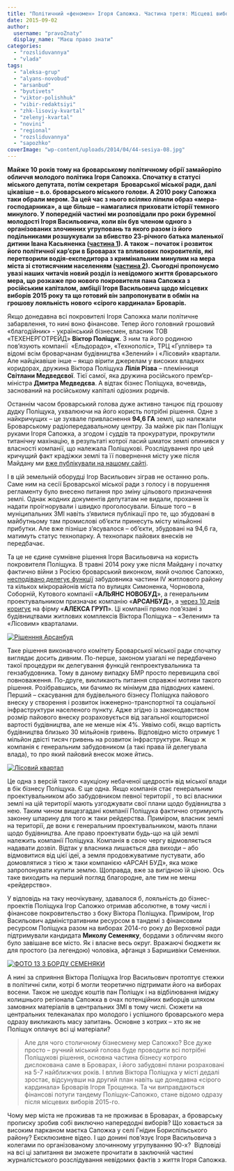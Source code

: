 ```yaml
---
title: "Політичний «феномен» Ігоря Сапожка. Частина третя: Місцеві вибори 2015 року – плани на реванш і новий покровитель"
date: 2015-09-02
author: 
  username: "pravoZnaty"
  display_name: "Маєш право знати"
categories: 
  - "rozsliduvannya"
  - "vlada"
tags: 
  - "aleksa-grup"
  - "alyans-novobud"
  - "arsanbud"
  - "byutivets"
  - "viktor-polishhuk"
  - "vibir-redaktsiyi"
  - "zhk-lisoviy-kvartal"
  - "zelenyj-kvartal"
  - "novini"
  - "regional"
  - "rozsliduvannya"
  - "sapozhko"
coverImage: "wp-content/uploads/2014/04/44-sesiya-08.jpg"
---
```


**Майже 10 років тому на броварському політичному обрії замайоріло обличчя молодого політика Ігоря Сапожка. Спочатку в статусі міського депутата, потім секретаря  Броварської міської ради, далі цікавіше – в.о. броварського міського голови. А 2010 року Сапожка таки обрали мером. За цей час з нього всіляко ліпили образ «мера-господарника», а ще більше – намагалися приховати історії темного минулого. У попередній частині ми розповідали про роки буремної молодості Ігоря Васильовича, коли він був членом одного з організованих злочинних угруповань та якого разом із його подільниками розшукували за вбивство 23-річного батька маленької дитини Івана Касьяненка ([частина 1](https://mpz.brovary.org/politychnyj-fenomen-igorya-sapozhka-vid-kyyivskogo-reketyra-do-brovarskogo-mera-chastyna-1-temne-mynule/)). А також – початок і розвиток його політичної кар’єри в Броварах та впливових покровителів, які перетворили водія-експедитора з кримінальним минулим на мера міста зі стотисячним населенням ([частина 2](https://mpz.brovary.org/politychnyj-fenomen-igorya-sapozhka-chastyna-2-strimka-politychna-kar-yera-v-brovarah-talant-chy-vplyvovi-pokrovyteli/)). Сьогодні пропонуємо увазі наших читачів новий розділ із невідомого життя броварського мера, що розкаже про нового покровителя пана Сапожка з російським капіталом, амбіції Ігоря Васильовича щодо місцевих виборів 2015 року та що готовий він запропонувати в обмін на грошову лояльність нового «сірого кардинала» Броварів.**

Якщо донедавна всі покровителі Ігоря Сапожка мали політичне забарвлення, то нині воно фінансове. Тепер його головний грошовий «благодійник» - український бізнесмен, власник ТОВ «ТЕХЕНЕРГОТРЕЙД» **Віктор Поліщук**. З ним та його родиною пов’язують компанії  «Ельдорадо», «Технополіс», ТРЦ «Гуллівер» та відомі всім броварчанам будівництва «Зелений» і «Лісовий» квартали. Але найцікавіше інше – якщо вірити джерелам у високих владних коридорах, дружина Віктора Поліщука **Лілія Різва** – племінниця **Світлани Медведєвої**. Тієї самої, яка дружина російського прем’єр-міністра **Дмитра Медведєва**. А відтак бізнес Поліщука, вочевидь, заснований на російському капіталі одіозних родичів.

Останнім часом броварський голова дуже активно танцює під грошову дудку Поліщука, ухвалюючи на його користь потрібні рішення. Одне з найкричущих – це зухвале привласнення **94,6 ГА** землі, що належали Броварському радіопередавальному центру. За майже рік пан Поліщук руками Ігоря Сапожка, а згодом і суддів та прокуратури, прокрутили титанічну махінацію, в результаті котрої ласий шматок землі опинився у власності компанії, що належала Поліщукові. Розслідування про цей кричущий факт крадіжки землі та її повернення місту уже після Майдану ми [вже публікували на нашому сайті](https://mpz.brovary.org/rik-radio-abo-zemli-groshi-dva-sudi-brovarska-tragikomediya-na-dvi-diyi/).

І в цій земельній оборудці Ігор Васильович зіграв не останню роль. Саме ним на сесії Броварської міської ради з голосу і в порушення регламенту було внесено питання про зміну цільового призначення землі. Однак жодних документів депутатам не видали, прохання їх надати проігнорували і швидко проголосували. Більше того – в муніципальних ЗМІ навіть з’явилися публікації про те, що збудовані в майбутньому там промислові об’єкти принесуть місту мільйонні прибутки. Але вже пізніше з’ясувалося – об’єкти, збудовані на 94,6 га, матимуть статус технопарку. А технопарк пайових внесків не передбачає.

Та це не єдине сумнівне рішення Ігоря Васильовича на користь покровителя Поліщука. В травні 2014 року уже після Майдану і початку фактично війни з Росією броварський виконком, який очолює Сапожко, [несподівано делегує функції](http://docs.pravo-znaty.org.ua/p12006/20.05.2014/273) забудовника частини IV житлового району та кількох мікрорайонів міста по вулицях Симоненка, Чорновола, Соборній, Кутового компанії «**АЛЬЯНС НОВОБУД**», а генеральним проектувальником призначає компанію «**АРСАНБУД**», а [через 10 днів коригує](http://docs.pravo-znaty.org.ua/p12143/30.05.2014/293) на фірму «**АЛЕКСА ГРУП**». Ці компанії прямо пов’язані з будівництвами житлових комплексів Віктора Поліщука – «Зеленим» та «Лісовим» кварталами.

[![Рішенння Арсанбуд](https://mpz.brovary.org/wp-content/uploads/2015/09/Rishennnya-Arsanbud.jpg)](https://mpz.brovary.org/wp-content/uploads/2015/09/Rishennnya-Arsanbud.jpg)

Таке рішення виконавчого комітету Броварської міської ради спочатку виглядає досить дивним. По-перше, законом узагалі не передбачено такої процедури як делегування функцій генпроектувальника та гензабудовника. Тому в даному випадку БМР просто перевищила свої повноваження. По-друге, викликають питання справжні мотиви такого рішення. Розібравшись, ми бачимо як мінімум два підводних камені. Перший – скасування для будівельного бізнесу Поліщука пайового внеску у створення і розвиток інженерно-транспортної та соціальної інфраструктури населеного пункту. Адже згідно із законодавством розмір пайового внеску розраховується від загальної кошторисної вартості будівництва, але не менше ніж 4%. Уявімо собі, якщо вартість будівництва близько 30 мільйонів гривень. Відповідно місто отримує 1 мільйон двісті тисяч гривень на розвиток інфраструктури. Якщо ж компанія є генеральним забудовником (а такі права їй делегувала влада), то про який пайовий внесок може йтись.

[![Лісовий квартал](https://mpz.brovary.org/wp-content/uploads/2015/09/Lisovyj-kvartal.jpg)](https://mpz.brovary.org/wp-content/uploads/2015/09/Lisovyj-kvartal.jpg)

Це одна з версій такого «аукціону небаченої щедрості» від міської влади в бік бізнесу Поліщука. Є ще одна. Якщо компанія стає генеральним проектувальником або забудовником певної території , то всі власники землі на цій території мають узгоджувати свої плани щодо будівництва з нею. Таким чином вищезгадані компанії Поліщука фактично отримують законну шпарину для того ж таки рейдерства. Приміром, власник землі на території, де вони є генеральним проектувальником, мають плани щодо будівництва. Але право проектувати будь-що на цій землі  належить компанії Поліщука. Компанія в свою чергу відмовляється надавати дозвіл. Відтак у власника лишається два виходи – або відмовитися від цієї ідеї, а земля продовжуватиме пустувати, або домовлятися з тією ж таки компанією «АРСАН БУД», яка може запропонувати купити землю. Щоправда, вже за вигідною їй ціною. Ось таке виходить на перший погляд благородне, але тим не менш «рейдерство».

У відповідь на таку неочікувану, здавалося б, лояльність до бізнес-проектів Поліщука Ігор Сапожко отримав абсолютне, в тому числі і фінансове покровительство з боку Віктора Поліщука. Приміром, Ігор Васильович адміністративним ресурсом в тандемі з фінансовим ресурсом Поліщука разом на виборах 2014-го року до Верховної ради підтримували кандидата **Миколу Семеняку**, бордами з обличчям якого було завішане все місто. Як і власне весь округ. Вражаючі бюджети як для простого (за легендою) чоловіка, афганця з Баришивіки Семеняки.

[![ФОТО 13 З БОРДУ СЕМЕНЯКИ](https://mpz.brovary.org/wp-content/uploads/2015/09/FOTO-13-Z-BORDU-SEMENYAKY.jpg)](https://mpz.brovary.org/wp-content/uploads/2015/09/FOTO-13-Z-BORDU-SEMENYAKY.jpg)

А нині за сприяння Віктора Поліщука Ігор Васильович протоптує стежки в політичні сили, котрі б могли теоретично підтримати його на виборах восени. Також не шкодує коштів пан Поліщук і на відбілювання іміджу колишнього регіонала Сапожка в очах потенційних виборців шляхом замовних матеріалів в центральних ЗМІ в тому числі. Сюжети на центральних телеканалах про молодого і успішного броварського мера одразу викликають масу запитань. Основне з котрих – хто як не Поліщук оплачує всі ці матеріали?

> Але для чого столичному бізнесмену мер Сапожко? Все дуже просто – ручний міський голова буде проводити всі потрібні Поліщукові рішення, основна частина бізнесу котрого дислокована саме в Броварах, і його забудовні плани розраховані на 5-7 найближчих років. І вплив Віктора Поліщука у місті дедалі зростає, відсунувши на другий план навіть ще донедавна «сірого кардинала» Броварів Ігоря Трощенка. Та чи виправдаються фінансові потуги тандему Поліщук-Сапожко, стане відомо одразу після місцевих виборів 2015-го.

Чому мер міста не проживав та не проживає в Броварах, а броварську прописку зробив собі виключно напередодні виборів? Що ховається за високим парканом маєтка Сапожка у селі Гнідин Бориспільського району? Ексклюзивне відео. І що донині пов’язує Ігоря Васильовича з колегами по організованому злочинному угрупуванню 90-х?  Відповіді на всі ці запитання ви зможете прочитати в заключній частині журналістського розслідування невідомих фактів з життя Ігоря Сапожка.
